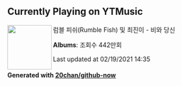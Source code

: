 ## Currently Playing on YTMusic

[<img align="left" width="100" src="https://i.ytimg.com/vi/RiziS5qadd4/sddefault.jpg?sqp=-oaymwEWCJADEOEBIAQqCghqEJQEGHgg6AJIWg&rs">](https://music.youtube.com/channel/UCP_CO2kraLUkGdMV3TL0agQ)

럼블 피쉬(Rumble Fish) 및 최진이 - 비와 당신

**Albums**: 조회수 442만회

Last updated at 02/19/2021 14:35

#### Generated with [20chan/github-now](https://github.com/20chan/github-now)


<!--
**20chan/20chan** is a ✨ _special_ ✨ repository because its `README.md` (this file) appears on your GitHub profile.

Here are some ideas to get you started:

- 🔭 I’m currently working on ...
- 🌱 I’m currently learning ...
- 👯 I’m looking to collaborate on ...
- 🤔 I’m looking for help with ...
- 💬 Ask me about ...
- 📫 How to reach me: ...
- 😄 Pronouns: ...
- ⚡ Fun fact: ...
-->
